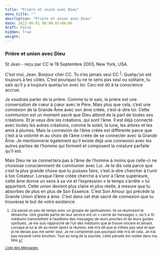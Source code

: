 ```yaml
---
title: "Prière et union avec Dieu"
menu_title: ""
description: "Prière et union avec Dieu"
date: 2022-06-01 06:00:01+00:66
draft: False
hidden: True
weight:
---
```

### Prière et union avec Dieu

St Jean - reçu par CC le 19 Septembre 2003, New York, USA.

C’est moi, Jean. Bonjour cher CC. Tu n’es jamais seul CC <sup id="a1">[1](#f1)</sup>. Quelqu’un est toujours à tes côtés. C’est pourquoi tu ne te sens pas seul ou solitaire, tu sais qu’il y a toujours quelqu’un avec toi. Ceci est dû à ta conscience accrue.

Je voudrais parler de la prière. Comme tu le sais, la prière est une conversation de cœur à cœur avec le Père. Mais plus que cela, c’est une connexion de la Grande Âme avec son âme créée, c’est-à-dire toi. Cette communion est un moment sacré que Dieu attend de la part de toutes ses créations. Et je veux dire les créations, qui sont l’âme. Il est déjà connecté avec toutes les autres créations, comme le soleil, la lune, les arbres et tes amis à plumes. Mais la connexion de l’âme créée est différente parce que c’est à la volonté et au choix de l’âme créée de se connecter avec la Grande Âme. Je mentionnerai également qu’il existe déjà une connexion avec les autres parties de l’homme qui forment et composent la créature parfaite qu’il est.

Mais Dieu ne se connectera pas à l’âme de l’homme à moins que celle-ci ne choisisse consciemment de communier avec Lui. Je te dis cela parce que c’est la plus grande chose que tu puisses faire, c’est-à-dire chercher à t’unir à ton Créateur. Lorsque l’âme créée cherche à s’unir à l’âme supérieure, cette âme donne un sens à sa vie et l’expression « le temps s’arrête » lui appartient. Cette union devient plus claire et plus réelle, à mesure que tu absorbes de plus en plus de Son Essence. C’est Son Amour qui précède la Grande Union d’âme à âme. C’est dans cet état sacré de connexion que tu trouveras le but de votre existence.
<small>

1. <large id="f1"> J’ai passé un peu de temps avec un groupe de spiritualistes. Ils se réunissent le dimanche. Une grande partie de leur service est un « cercle de messages », où 5 à 10 médiums transmettent à l’auditoire des messages de leurs proches et de leurs guides spirituels. Je me suis rapproché de l’un des médiums que je trouve sincère et aimant. Lorsque je lui ai dit au revoir après la réunion, elle m’a dit que je n’étais pas seul et que je ne devais pas me sentir seul. Je ne comprends pas pourquoi elle m’a dit cela. Je n’ai pas ressenti cette émotion. Tout au long de la journée, cette pensée est restée dans ma tête.[↩](#a1)

[Liste des Messages](/fr-contemporary-messages/fr-contemporary-messages-by-date-order/fr-contemporary-messages-2003)
